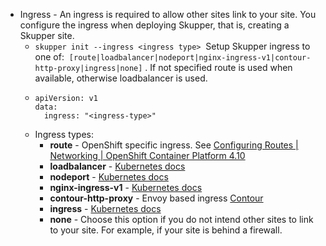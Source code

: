 - Ingress - An ingress is required to allow other sites link to your site. You configure the ingress when deploying Skupper, that is, creating a Skupper site.
	- `skupper init --ingress <ingress type>`  Setup Skupper ingress to one of:  `[route|loadbalancer|nodeport|nginx-ingress-v1|contour-http-proxy|ingress|none]` . If not specified route is used when available, otherwise loadbalancer is used.
	- ```
	  apiVersion: v1
	  data:
	    ingress: "<ingress-type>"
	  ```
	- Ingress types:
		- **route** - OpenShift specific ingress. See [Configuring Routes | Networking | OpenShift Container Platform 4.10](https://docs.openshift.com/container-platform/4.10/networking/routes/route-configuration.html)
		- **loadbalancer** - [Kubernetes docs](https://kubernetes.io/docs/concepts/services-networking/service/#loadbalancer)
		- **nodeport** - [Kubernetes docs](https://kubernetes.io/docs/concepts/services-networking/service/#type-nodeport)
		- **nginx-ingress-v1** - [Kubernetes docs](https://kubernetes.io/docs/concepts/services-networking/ingress/)
		- **contour-http-proxy** - Envoy based ingress [Contour](https://projectcontour.io/)
		- **ingress** -  [Kubernetes docs](https://kubernetes.io/docs/concepts/services-networking/ingress/)
		- **none** - Choose this option if you do not intend other sites to link to your site. For example, if your site is behind a firewall.